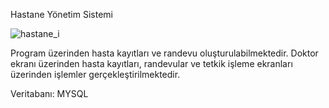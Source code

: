 Hastane Yönetim Sistemi

![hastane_i](https://user-images.githubusercontent.com/10851249/88389921-210aeb00-cdc0-11ea-91c3-302184acaf97.png)

Program üzerinden hasta kayıtları ve randevu oluşturulabilmektedir. Doktor ekranı üzerinden hasta kayıtları, randevular ve tetkik işleme ekranları üzerinden işlemler gerçekleştirilmektedir.

Veritabanı: MYSQL

